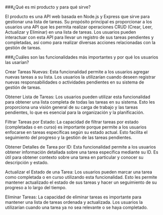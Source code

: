 ###¿Qué es mi producto y para qué sirve?

El producto es una API web basada en Node.js y Express que sirve para gestionar una lista de tareas. Su propósito principal es proporcionar a los usuarios una API que les permita realizar operaciones CRUD (Crear, Leer, Actualizar y Eliminar) en una lista de tareas. Los usuarios pueden interactuar con esta API para llevar un registro de sus tareas pendientes y completadas, así como para realizar diversas acciones relacionadas con la gestión de tareas.

###¿Cuáles son las funcionalidades más importantes y por qué los usuarios las usarían?

Crear Tareas Nuevas: Esta funcionalidad permite a los usuarios agregar nuevas tareas a su lista. Los usuarios la utilizarían cuando deseen registrar nuevas responsabilidades o actividades pendientes en su sistema de gestión de tareas.

Obtener Lista de Tareas: Los usuarios pueden utilizar esta funcionalidad para obtener una lista completa de todas las tareas en su sistema. Esto les proporciona una visión general de su carga de trabajo y las tareas pendientes, lo que es esencial para la organización y la planificación.

Filtrar Tareas por Estado: La capacidad de filtrar tareas por estado (completadas o en curso) es importante porque permite a los usuarios enfocarse en tareas específicas según su estado actual. Esto facilita el seguimiento del progreso y la gestión de las tareas pendientes.

Obtener Detalles de Tarea por ID: Esta funcionalidad permite a los usuarios obtener información detallada sobre una tarea específica mediante su ID. Es útil para obtener contexto sobre una tarea en particular y conocer su descripción y estado.

Actualizar el Estado de una Tarea: Los usuarios pueden marcar una tarea como completada o en curso utilizando esta funcionalidad. Esto les permite mantener actualizado el estado de sus tareas y hacer un seguimiento de su progreso a lo largo del tiempo.

Eliminar Tareas: La capacidad de eliminar tareas es importante para mantener una lista de tareas ordenada y actualizada. Los usuarios la utilizarían cuando una tarea ya no sea relevante o se haya completado.